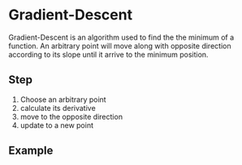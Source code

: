 # Gradient-Descent
Gradient-Descent is an algorithm used to find the the minimum of a function. An arbitrary point will move along with opposite direction according to its slope until it arrive to the minimum position.

## Step
1. Choose an arbitrary point
2. calculate its derivative
3. move to the opposite direction
4. update to a new point

## Example


